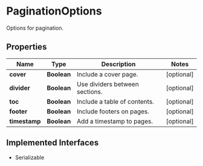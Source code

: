 

# PaginationOptions

Options for pagination.

## Properties

Name | Type | Description | Notes
------------ | ------------- | ------------- | -------------
**cover** | **Boolean** | Include a cover page. |  [optional]
**divider** | **Boolean** | Use dividers between sections. |  [optional]
**toc** | **Boolean** | Include a table of contents. |  [optional]
**footer** | **Boolean** | Include footers on pages. |  [optional]
**timestamp** | **Boolean** | Add a timestamp to pages. |  [optional]


## Implemented Interfaces

* Serializable



